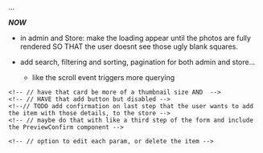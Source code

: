 <!-- // a lot of logic will need to be made bc like it WAS expecting that json list and now i need to UPDATE THROUGHOUT to have it use the db! -->... 

*****NOW*****
<!-- * okay just keep going and do stuff below: (got the storeItem tags persisting)-->
<!-- ! Work on this next.. and start the linkedIn course yaaa
? THEN.. start to hook up the notes and tagging to the rest of theapp.. connect to  the store items and shit and the admin stuff too 
*  the notes are all about the different products and there will then be an option on each produc card; view any related notes for this product made by you [or others] ... its like a portal...
! click on the note symbol on the storeItemCard => opens up notes view of all notes that relate to that store item... so using like routing for that in the url... also an addNote option from the storeItem itseldf?
? but if you hover over the symbol in the shop.. the popup holds the titles of all the notes related to it...
... and thenlike vickyverky the notesList too
* maybe just something in the top right corner that says which shop itemS it belongs to for teh storeItem and a 



<!-- add user seperation? logins... -->
<!-- TODO: make the whpole app be agnostic.... like a total agnostic that could just be skeleton and any kind of data thats realted to eachother could e pluugged into it... or really just great skeleton to use for any starting point wiht a new React App -->
<!-- TODO: change every console.log to logger -->


<!-- TODO: make the whpole app be agnostic.... like a total agnostic that could just be skeleton and any kind of data thats realted to eachother could e pluugged into it... or really just great skeleton to use for any starting point wiht a new React App -->

- in admin and Store: make the loading appear until the photos are fully rendered SO THAT the user doesnt see those ugly blank squares.


- add search, filtering and sorting, pagination for both admin and store...
    - like the scroll event triggers more querying

    
<!-- // TODO have a flash notification message thing at top corner to alert users of things happening but not blocking the ui 
// the items getting removed from cart
// added to cart?
// admin items added to store
// admin item updated
-->
<!-- // the final details part of form Steps:  -->
    <!-- // have that card be more of a thumbnail size AND  -->
    <!-- // HAVE that add button but disabled -->
    <!--// TODO add confirmation on last step that the user wants to add the item with those details, to the store -->
    <!-- // maybe do that with like a third step of the form and include the PreviewConfirm component -->


<!-- // - EditForm will list all the current items with a <Stack> and just thumbnail images.. -->
    <!-- // option to edit each param, or delete the item -->
<!-- // add all the credidatiopn needed -->